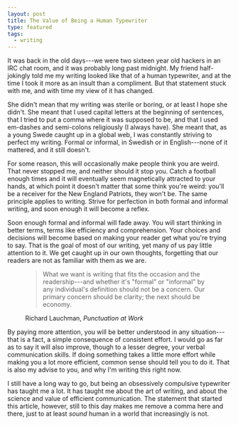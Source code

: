 ```yaml
--- 
layout: post
title: The Value of Being a Human Typewriter
type: featured
tags:
  - writing
---
```


It was back in the old days---we were two sixteen year old hackers in an IRC chat room, and it was probably long past midnight. My friend half-jokingly told me my writing looked like that of a human typewriter, and at the time I took it more as an insult than a compliment. But that statement stuck with me, and with time my view of it has changed.

She didn't mean that my writing was sterile or boring, or at least I hope she didn't. She meant that I used capital letters at the beginning of sentences, that I tried to put a comma where it was supposed to be, and that I used em-dashes and semi-colons religiously (I always have). She meant that, as a young Swede caught up in a global web, I was constantly striving to perfect my writing. Formal or informal, in Swedish or in English---none of it mattered, and it still doesn't.

For some reason, this will occasionally make people think you are weird. That never stopped me, and neither should it stop you. Catch a football enough times and it will eventually seem magnetically attracted to your hands, at which point it doesn't matter that some think you're weird: you'll be a receiver for the New England Patriots, they won't be. The same principle applies to writing. Strive for perfection in both formal and informal writing, and soon enough it will become a reflex.

Soon enough formal and informal will fade away. You will start thinking in better terms, terms like efficiency and comprehension. Your choices and decisions will become based on making your reader get what you're trying to say. That is the goal of most of our writing, yet many of us pay little attention to it. We get caught up in our own thoughts, forgetting that our readers are not as familiar with them as we are.

<figure class="quotation">
<blockquote><p>What we want is writing that fits the occasion and the readership---and whether it's "formal" or "informal" by any individual's definition should not be a concern. Our primary concern should be clarity; the next should be economy.</p></blockquote>
<figcaption>Richard Lauchman, <cite>Punctuation at Work</cite></figcaption>
</figure>

By paying more attention, you will be better understood in any situation---that is a fact, a simple consequence of consistent effort. I would go as far as to say it will also improve, though to a lesser degree, your verbal communication skills. If doing something takes a little more effort while making you a lot more efficient, common sense should tell you to do it. That is also my advise to you, and why I'm writing this right now.

I still have a long way to go, but being an obsessively compulsive typewriter has taught me a lot. It has taught me about the art of writing, and about the science and value of efficient communication. The statement that started this article, however, still to this day makes me remove a comma here and there, just to at least *sound* human in a world that increasingly is not.
